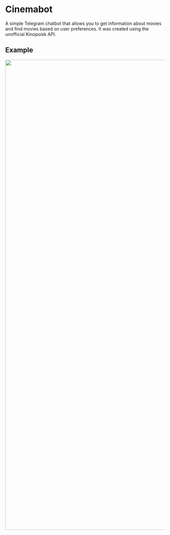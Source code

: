 # Cinemabot
A simple Telegram chatbot that allows you to get information about movies and find movies based on user preferences. It was created using the unofficial Kinopoisk API.

## Example
<p align="center">
  <img width="1482" alt="telebot" src="https://github.com/level0rd/cinema_bot/assets/45522296/03dc0401-e38b-46e8-854c-8704e946c081.png">
</p>
